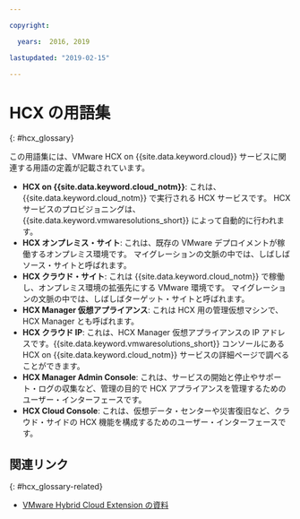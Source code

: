 ```yaml
---

copyright:

  years:  2016, 2019

lastupdated: "2019-02-15"

---
```


# HCX の用語集
{: #hcx_glossary}

この用語集には、VMware HCX on {{site.data.keyword.cloud}} サービスに関連する用語の定義が記載されています。

* **HCX on {{site.data.keyword.cloud_notm}}**: これは、{{site.data.keyword.cloud_notm}} で実行される HCX サービスです。 HCX サービスのプロビジョニングは、{{site.data.keyword.vmwaresolutions_short}} によって自動的に行われます。
* **HCX オンプレミス・サイト**: これは、既存の VMware デプロイメントが稼働するオンプレミス環境です。 マイグレーションの文脈の中では、しばしばソース・サイトと呼ばれます。
* **HCX クラウド・サイト**: これは {{site.data.keyword.cloud_notm}} で稼働し、オンプレミス環境の拡張先にする VMware 環境です。 マイグレーションの文脈の中では、しばしばターゲット・サイトと呼ばれます。
* **HCX Manager 仮想アプライアンス**: これは HCX 用の管理仮想マシンで、HCX Manager とも呼ばれます。
* **HCX クラウド IP**: これは、HCX Manager 仮想アプライアンスの IP アドレスです。{{site.data.keyword.vmwaresolutions_short}} コンソールにある HCX on {{site.data.keyword.cloud_notm}} サービスの詳細ページで調べることができます。
* **HCX Manager Admin Console**: これは、サービスの開始と停止やサポート・ログの収集など、管理の目的で HCX アプライアンスを管理するためのユーザー・インターフェースです。
* **HCX Cloud Console**: これは、仮想データ・センターや災害復旧など、クラウド・サイドの HCX 機能を構成するためのユーザー・インターフェースです。

## 関連リンク
{: #hcx_glossary-related}

* [VMware Hybrid Cloud Extension の資料](https://cloud.vmware.com/vmware-hcx/resources)
